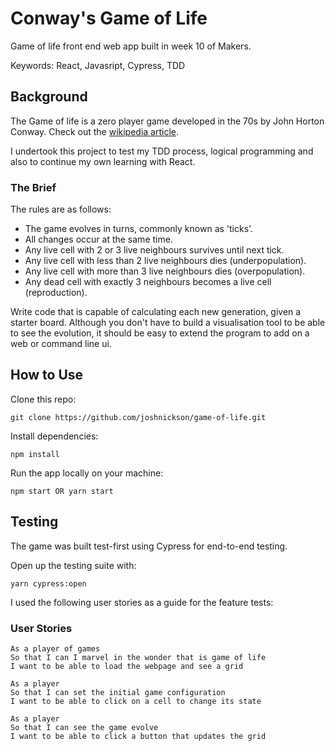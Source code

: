 # Conway's Game of Life
Game of life front end web app built in week 10 of Makers. 

Keywords: React, Javasript, Cypress, TDD

## Background

The Game of life is a zero player game developed in the 70s by John Horton Conway. Check out the [wikipedia article](https://en.wikipedia.org/wiki/Conway%27s_Game_of_Life). 

I undertook this project to test my TDD process, logical programming and also to continue my own learning with React.

### The Brief

The rules are as follows:

* The game evolves in turns, commonly known as 'ticks'.
* All changes occur at the same time.
* Any live cell with 2 or 3 live neighbours survives until next tick.
* Any live cell with less than 2 live neighbours dies (underpopulation).
* Any live cell with more than 3 live neighbours dies (overpopulation).
* Any dead cell with exactly 3 neighbours becomes a live cell (reproduction).

Write code that is capable of calculating each new generation, given a starter board. Although you don't have to build a visualisation tool to be able to see the evolution, it should be easy to extend the program to add on a web or command line ui.

## How to Use
Clone this repo:
```
git clone https://github.com/joshnickson/game-of-life.git
```

Install dependencies:
```
npm install
```
Run the app locally on your machine:
```
npm start OR yarn start
```

## Testing
The game was built test-first using Cypress for end-to-end testing.

Open up the testing suite with: 
```
yarn cypress:open
```

I used the following user stories as a guide for the feature tests:

### User Stories
```
As a player of games
So that I can I marvel in the wonder that is game of life
I want to be able to load the webpage and see a grid

As a player
So that I can set the initial game configuration
I want to be able to click on a cell to change its state

As a player
So that I can see the game evolve
I want to be able to click a button that updates the grid
```